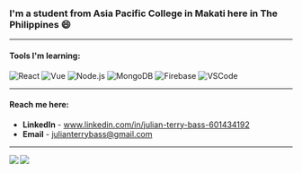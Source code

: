 ### I'm a student from Asia Pacific College in Makati here in The Philippines 😄

---

#### Tools I'm learning:

![React](https://img.shields.io/badge/React-informational?style=flat&logo=React&logoColor=white&color=0e4be6)
![Vue](https://img.shields.io/badge/Vue-informational?style=flat&logo=Vue.js&logoColor=white&color=36c770)
![Node.js](https://img.shields.io/badge/Node.js-informational?style=flat&logo=Node.js&logoColor=white&color=067a10)
![MongoDB](https://img.shields.io/badge/MongoDB-informational?style=flat&logo=MongoDB&logoColor=white&color=067a10)
![Firebase](https://img.shields.io/badge/Firebase-informational?style=flat&logo=Firebase&logoColor=white&color=orange)
![VSCode](https://img.shields.io/badge/VSCode-informational?style=flat&logo=VisualStudioCode&logoColor=white&color=0417c7)

---

#### Reach me here:
* **LinkedIn** - www.linkedin.com/in/julian-terry-bass-601434192
* **Email** - julianterrybass@gmail.com

---

<a href="https://github.com/anuraghazra/github-readme-stats">
  <img align="left" src="https://github-readme-stats.vercel.app/api?username=JulianSegunderaBass&count_private=true&show_icons=true&theme=github_dark" />
</a>
<a href="https://github.com/anuraghazra/github-readme-stats">
  <img align="left" src="https://github-readme-stats.vercel.app/api/top-langs/?username=JulianSegunderaBass&layout=compact&hide=Hack&theme=github_dark" />
</a>

<!--
**JulianSegunderaBass/JulianSegunderaBass** is a ✨ _special_ ✨ repository because its `README.md` (this file) appears on your GitHub profile.

Here are some ideas to get you started:

- 🔭 I’m currently working on ...
- 🌱 I’m currently learning ...
- 👯 I’m looking to collaborate on ...
- 🤔 I’m looking for help with ...
- 💬 Ask me about ...
- 📫 How to reach me: ...
- 😄 Pronouns: ...
- ⚡ Fun fact: ...
-->
